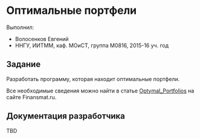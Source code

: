 ﻿# Оптимальные портфели

Выполнил:

 - Волосенков Евгений
 - ННГУ, ИИТММ, каф. МОиСТ, группа М0816, 2015-16 уч. год

## Задание

Разработать программу, которая находит оптимальные портфели.

Все необходимые сведения можно найти в статье
[Optymal_Portfolios] на сайте Finansmat.ru.

## Документация разработчика

TBD

<!-- LINKS -->

[Optymal_Portfolios]: http://finansmat.ru/index.php?option=content&task=view&id=51
